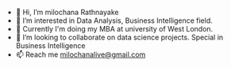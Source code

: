 - 👋 Hi, I’m milochana Rathnayake
- 👀 I’m interested in Data Analysis, Business Intelligence field.
- 🌱 Currently I'm doing my MBA at university of West London.
- 💞️ I’m looking to collaborate on data science projects. Special in Business Intelligence
- 📫 Reach me milochanalive@gmail.com
